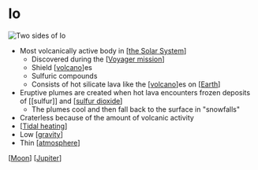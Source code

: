 # Io

![Two sides of Io](/assets/second-brain/2020-11-30-12-09-41.png)

- Most volcanically active body in [[the Solar System]]
  - Discovered during the [[Voyager mission]]
  - Shield [[volcano]]es
  - Sulfuric compounds
  - Consists of hot silicate lava like the [[volcano]]es on [[Earth]]
- Eruptive plumes are created when hot lava encounters frozen deposits of [[sulfur]] and [[sulfur dioxide]]
  - The plumes cool and then fall back to the surface in "snowfalls"
- Craterless because of the amount of volcanic activity
- [[Tidal heating]]
- Low [[gravity]]
- Thin [[atmosphere]]

[[Moon]] [[Jupiter]]

[//begin]: # "Autogenerated link references for markdown compatibility"
[the Solar System]: the-solar-system "The Solar System"
[Voyager mission]: voyager-mission "Voyager Mission"
[volcano]: volcano "Volcano"
[volcano]: volcano "Volcano"
[Earth]: earth "Earth 🜨"
[sulfur dioxide]: sulfur-dioxide "Sulfur Dioxide"
[Tidal heating]: tidal-heating "Tidal Heating"
[gravity]: gravity "Gravity"
[atmosphere]: atmosphere "Atmosphere"
[Moon]: moon "Moon"
[Jupiter]: jupiter "Jupiter ♃"
[//end]: # "Autogenerated link references"